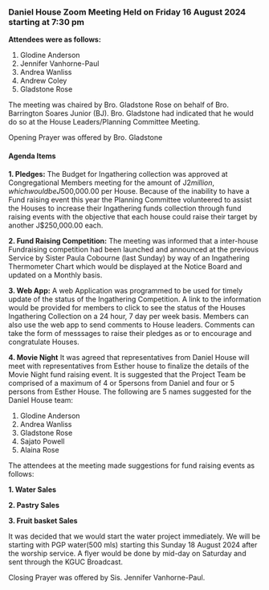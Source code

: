 ### Daniel House Zoom Meeting Held on Friday 16 August 2024 starting at 7:30 pm

**Attendees were as follows:**

1. Glodine Anderson
2. Jennifer Vanhorne-Paul
3. Andrea Wanliss
4. Andrew Coley
5. Gladstone Rose

The meeting was chaired by Bro. Gladstone Rose on behalf of Bro. Barrington Soares Junior (BJ). Bro. Gladstone had indicated that he would do so at the House Leaders/Planning Committee Meeting.

Opening Prayer was offered by Bro. Gladstone


#### Agenda Items

**1. Pledges:**
The Budget for Ingathering collection was approved at Congregational Members meeting for the amount of J$2 million, which would be J$500,000.00 per House.
Because of the inability to have a Fund raising event this year the Planning Committee volunteered to assist the Houses to 
increase their Ingathering funds collection through fund raising events with the objective that each house could raise their target by another J$250,000.00 each.

**2. Fund Raising Competition:**
The meeting was informed that a inter-house Fundraising competition had been launched and announced at the previous Service by Sister Paula Cobourne (last Sunday) by way of an Ingathering Thermometer Chart
which would be displayed at the Notice Board and updated on a Monthly basis.

**3. Web App:** 
A web Application was programmed to be used for timely update of the status of the Ingathering Competition. A link to the information would be provided for members to click to see the
status of the Houses Ingathering Collection on a 24 hour, 7 day per week basis. Members can also use the web app to send comments to House leaders. Comments can take the form of messsages to raise their pledges as or to encourage and congratulate Houses.

**4. Movie Night**
It was agreed that representatives from Daniel House will meet with representatives from Esther house to finalize the details of the Movie Night fund raising event. It is suggested that the Project Team be comprised of a maximum of 4 or 5persons from Daniel and four or 5 persons from Esther House. The following are 5 names suggested for the Daniel House team:

1. Glodine Anderson
2. Andrea Wanliss
3. Gladstone Rose
4. Sajato Powell
5. Alaina Rose


The attendees at the meeting made suggestions for fund raising events as follows: 

**1. Water Sales**

**2. Pastry Sales**

**3. Fruit basket Sales**

It was decided that we would start the water project immediately. We will be starting with PGP water(500 mls) starting this Sunday 18 August 2024 after the worship service. 
A flyer would be done by mid-day on Saturday and sent through the KGUC Broadcast.

Closing Prayer was offered by Sis. Jennifer Vanhorne-Paul.
